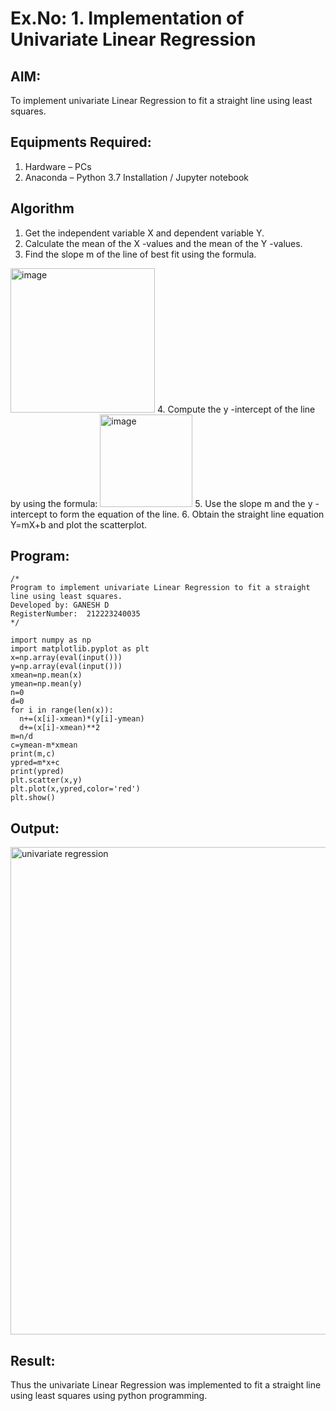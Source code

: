 # Ex.No: 1. Implementation of Univariate Linear Regression

## AIM:
To implement univariate Linear Regression to fit a straight line using least squares.


## Equipments Required:
1. Hardware – PCs
2. Anaconda – Python 3.7 Installation / Jupyter notebook



## Algorithm
1. Get the independent variable X and dependent variable Y.
2. Calculate the mean of the X -values and the mean of the Y -values.
3. Find the slope m of the line of best fit using the formula. 
<img width="231" alt="image" src="https://user-images.githubusercontent.com/93026020/192078527-b3b5ee3e-992f-46c4-865b-3b7ce4ac54ad.png">
4. Compute the y -intercept of the line by using the formula:
<img width="148" alt="image" src="https://user-images.githubusercontent.com/93026020/192078545-79d70b90-7e9d-4b85-9f8b-9d7548a4c5a4.png">
5. Use the slope m and the y -intercept to form the equation of the line.
6. Obtain the straight line equation Y=mX+b and plot the scatterplot.




## Program:
```
/*
Program to implement univariate Linear Regression to fit a straight line using least squares.
Developed by: GANESH D
RegisterNumber:  212223240035
*/

import numpy as np
import matplotlib.pyplot as plt
x=np.array(eval(input()))
y=np.array(eval(input()))
xmean=np.mean(x)
ymean=np.mean(y)
n=0
d=0
for i in range(len(x)):
  n+=(x[i]-xmean)*(y[i]-ymean)
  d+=(x[i]-xmean)**2
m=n/d
c=ymean-m*xmean
print(m,c)
ypred=m*x+c
print(ypred)
plt.scatter(x,y)
plt.plot(x,ypred,color='red')
plt.show()
```


## Output:
<img width="780" alt="univariate regression" src="https://github.com/user-attachments/assets/dee5f7a8-3d29-4daf-a79f-00415f095146">




## Result:
Thus the univariate Linear Regression was implemented to fit a straight line using least squares using python programming.
